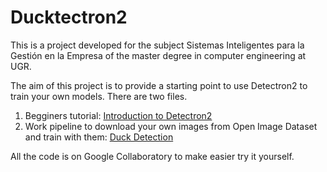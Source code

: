 # Ducktectron2
 
This is a project developed for the subject Sistemas Inteligentes para la Gestión en la Empresa of the master degree in computer engineering at UGR. 

The aim of this project is to provide a starting point to use Detectron2 to train your own models. There are two files.
1. Begginers tutorial: [Introduction to Detectron2](https://github.com/ibe16/ducktectron2/blob/master/Introduction_to_Detectron2.ipynb) 
2. Work pipeline to download your own images from Open Image Dataset and train with them: [Duck Detection](https://github.com/ibe16/ducktectron2/blob/master/Introduction_to_Detectron2.ipynb)

All the code is on Google Collaboratory to make easier try it yourself.
